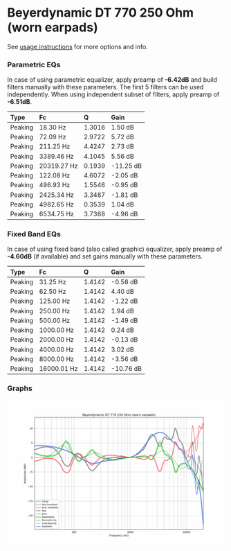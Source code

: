# Beyerdynamic DT 770 250 Ohm (worn earpads)
See [usage instructions](https://github.com/jaakkopasanen/AutoEq#usage) for more options and info.

### Parametric EQs
In case of using parametric equalizer, apply preamp of **-6.42dB** and build filters manually
with these parameters. The first 5 filters can be used independently.
When using independent subset of filters, apply preamp of **-6.51dB**.

| Type    | Fc          |      Q | Gain      |
|:--------|:------------|:-------|:----------|
| Peaking | 18.30 Hz    | 1.3016 | 1.50 dB   |
| Peaking | 72.09 Hz    | 2.9722 | 5.72 dB   |
| Peaking | 211.25 Hz   | 4.4247 | 2.73 dB   |
| Peaking | 3389.46 Hz  | 4.1045 | 5.56 dB   |
| Peaking | 20319.27 Hz | 0.1939 | -11.25 dB |
| Peaking | 122.08 Hz   | 4.6072 | -2.05 dB  |
| Peaking | 496.93 Hz   | 1.5546 | -0.95 dB  |
| Peaking | 2425.34 Hz  | 3.3487 | -1.81 dB  |
| Peaking | 4982.65 Hz  | 0.3539 | 1.04 dB   |
| Peaking | 6534.75 Hz  | 3.7368 | -4.96 dB  |

### Fixed Band EQs
In case of using fixed band (also called graphic) equalizer, apply preamp of **-4.60dB**
(if available) and set gains manually with these parameters.

| Type    | Fc          |      Q | Gain      |
|:--------|:------------|:-------|:----------|
| Peaking | 31.25 Hz    | 1.4142 | -0.58 dB  |
| Peaking | 62.50 Hz    | 1.4142 | 4.40 dB   |
| Peaking | 125.00 Hz   | 1.4142 | -1.22 dB  |
| Peaking | 250.00 Hz   | 1.4142 | 1.94 dB   |
| Peaking | 500.00 Hz   | 1.4142 | -1.49 dB  |
| Peaking | 1000.00 Hz  | 1.4142 | 0.24 dB   |
| Peaking | 2000.00 Hz  | 1.4142 | -0.13 dB  |
| Peaking | 4000.00 Hz  | 1.4142 | 3.02 dB   |
| Peaking | 8000.00 Hz  | 1.4142 | -3.56 dB  |
| Peaking | 16000.01 Hz | 1.4142 | -10.76 dB |

### Graphs
![](./Beyerdynamic%20DT%20770%20250%20Ohm%20(worn%20earpads).png)